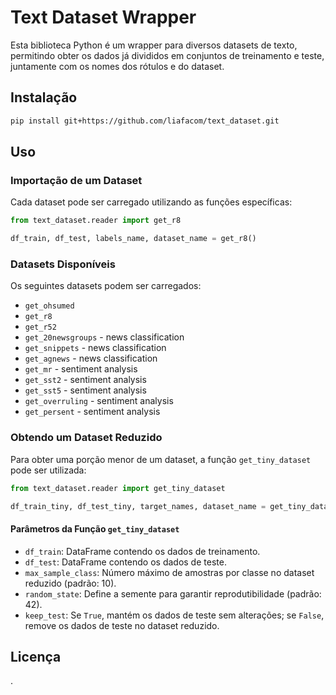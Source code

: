 # Text Dataset Wrapper

Esta biblioteca Python é um wrapper para diversos datasets de texto, permitindo obter os dados já divididos em conjuntos de treinamento e teste, juntamente com os nomes dos rótulos e do dataset.

## Instalação

```bash
pip install git+https://github.com/liafacom/text_dataset.git
```

## Uso

### Importação de um Dataset

Cada dataset pode ser carregado utilizando as funções específicas:

```python
from text_dataset.reader import get_r8

df_train, df_test, labels_name, dataset_name = get_r8()
```

### Datasets Disponíveis

Os seguintes datasets podem ser carregados:

- `get_ohsumed`
- `get_r8`
- `get_r52`
- `get_20newsgroups` - news classification
- `get_snippets` - news classification
- `get_agnews` - news classification
- `get_mr` - sentiment analysis
- `get_sst2` - sentiment analysis
- `get_sst5` - sentiment analysis
- `get_overruling` - sentiment analysis
- `get_persent` - sentiment analysis

### Obtendo um Dataset Reduzido

Para obter uma porção menor de um dataset, a função `get_tiny_dataset` pode ser utilizada:

```python
from text_dataset.reader import get_tiny_dataset

df_train_tiny, df_test_tiny, target_names, dataset_name = get_tiny_dataset(df_train, df_test, max_sample_class=10, random_state=42, keep_test=False)
```

#### Parâmetros da Função `get_tiny_dataset`

- `df_train`: DataFrame contendo os dados de treinamento.
- `df_test`: DataFrame contendo os dados de teste.
- `max_sample_class`: Número máximo de amostras por classe no dataset reduzido (padrão: 10).
- `random_state`: Define a semente para garantir reprodutibilidade (padrão: 42).
- `keep_test`: Se `True`, mantém os dados de teste sem alterações; se `False`, remove os dados de teste no dataset reduzido.

## Licença

.

